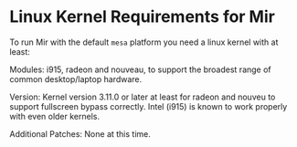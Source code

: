 Linux Kernel Requirements for Mir
=================================

To run Mir with the default `mesa` platform you need a linux kernel with at
least:

Modules: i915, radeon and nouveau, to support the broadest range of common
desktop/laptop hardware.

Version: Kernel version 3.11.0 or later at least for radeon and nouveu to
support fullscreen bypass correctly. Intel (i915) is known to work properly
with even older kernels.

Additional Patches: None at this time.
